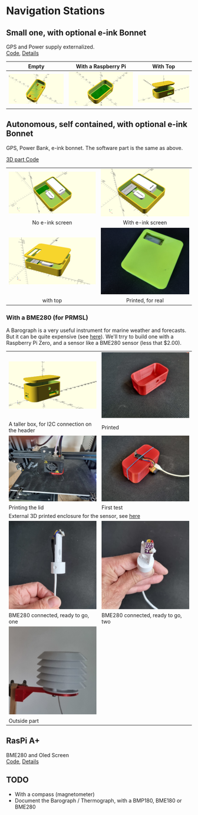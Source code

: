 # Navigation Stations

## Small one, with optional e-ink Bonnet
GPS and Power supply externalized.  
[Code](../ProjectBoxRPiZeroBox.scad), 
[Details](https://github.com/OlivierLD/ROB/blob/master/raspberry-sailor/MUX-implementations/NMEA-multiplexer-basic/HOWTO.md)

| Empty                       | With a Raspberry Pi            | With Top                 |
|:---------------------------:|:------------------------------:|:------------------:|
| ![Empty](./small.empty.png) | ![WithRPi](./small.no.top.png) | ![WithTop](./small.with.top.png) |

## Autonomous, self contained, with optional e-ink Bonnet
GPS, Power Bank, e-ink bonnet.  The software part is the same as above.  

[3D part Code](./raspberry.pi.zero.custom.plate.scad)


| | |
|:-----------------------------------------------:|:-----------------------------------------------:|
| ![Pic.01](./raspberry.pi.zero.custom.plate.png) | ![Pic.02](./raspberry.pi.zero.custom.plate.eink.png) | 
| No e-ink screen | With e-ink screen |
| ![Pic.03](./raspberry.pi.zero.custom.plate.wtop.png) | ![For real](./pix/full-station.jpg) |
| with top | Printed, for real |

### With a BME280 (for PRMSL)
A Barograph is a very useful instrument for marine weather and forecasts. But it can be quite expensive (see [here](https://www.naudet.com/barometre-enregistreur-c102x2726134)). We'll trry to build one with a Raspberry Pi Zero, and a sensor like a BME280 sensor (less that $2.00).

<table style="width: 100%; margin: auto;">
<tr><td style="width: 50%;"><img src="../BarographBox.png"></td><td style="width: 50%;"><img src="./pix/01.the.box.jpg"></td></tr>
<tr><td>A taller box, for I2C connection on the header</td><td>Printed</td></tr>
<tr><td><img src="./pix/02.printing.jpg"></td><td><img src="./pix/03.first.test.jpg"></td></tr>
<tr><td>Printing the lid</td><td>First test</td></tr>
<tr><td colspan="2">External 3D printed enclosure for the sensor, see <a href="https://www.thingiverse.com/thing:1067700" target="ThingVerse">here</a></td></tr>
<tr><td><img src="./pix/inplace.01.jpg"></td><td><img src="./pix/inplace.02.jpg"></td></tr>
<tr><td>BME280 connected, ready to go, one</td><td>BME280 connected, ready to go, two</td></tr>
<tr><td><img src="./pix/outside.part.png"></td><td></td></tr>
<tr><td>Outside part</td><td></td></tr>
</table>

## RasPi A+
BME280 and Oled Screen  
[Code](../../RPiA+Logger/rpi.aplus.enclosure.scad), [Details](https://github.com/OlivierLD/ROB/blob/master/raspberry-sailor/MUX-implementations/NMEA-multiplexer-basic/use_cases/USE_CASES_2.md)


## TODO
- With a compass (magnetometer)
- Document the Barograph / Thermograph, with a BMP180, BME180 or BME280